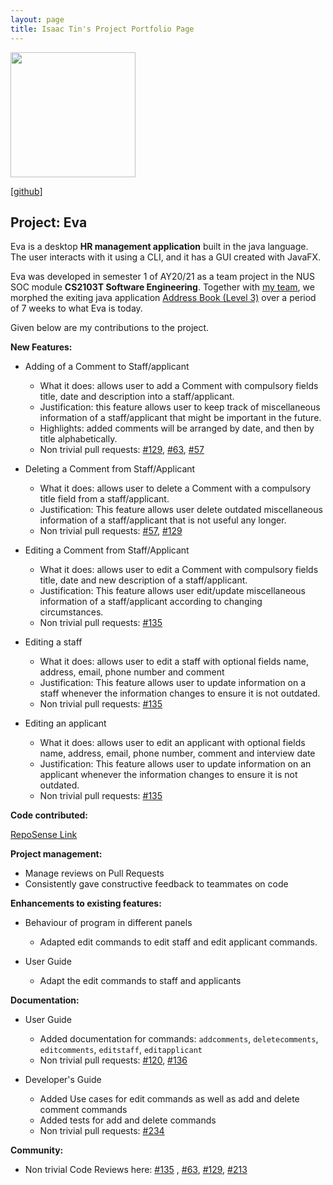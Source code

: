 ```yaml
---
layout: page
title: Isaac Tin's Project Portfolio Page
---
```

<img src="images/isaactin.png" width="200px">

[[github](http://github.com/IsaacTin)]


## Project: Eva

Eva is a desktop **HR management application** built in the java language. 
The user interacts with it using a CLI, and it has a GUI created with JavaFX.

Eva was developed in semester 1 of AY20/21 as a team project in the NUS SOC module **CS2103T Software Engineering**.
Together with [my team](https://ay2021s1-cs2103t-w13-1.github.io/tp/AboutUs.html), we morphed the exiting java application
[Address Book (Level 3)](https://se-education.org/addressbook-level3/) over a period of 7 weeks to what Eva is today.

Given below are my contributions to the project.

**New Features:**

- Adding of a Comment to Staff/applicant
  - What it does: allows user to add a Comment with compulsory fields title, date and description into a staff/applicant.
  - Justification: this feature allows user to keep track of miscellaneous information of a staff/applicant that might be important in the future.
  - Highlights: added comments will be arranged by date, and then by title alphabetically.
  - Non trivial pull requests: [#129](https://github.com/AY2021S1-CS2103T-W13-1/tp/pull/129), [#63](https://github.com/AY2021S1-CS2103T-W13-1/tp/pull/63), [#57](https://github.com/AY2021S1-CS2103T-W13-1/tp/pull/57/files)
  
- Deleting a Comment from Staff/Applicant
  - What it does: allows user to delete a Comment with a compulsory title field from a staff/applicant.
  - Justification: This feature allows user delete outdated miscellaneous information of a staff/applicant that is not useful any longer.
  - Non trivial pull requests: [#57](https://github.com/AY2021S1-CS2103T-W13-1/tp/pull/57), [#129](https://github.com/AY2021S1-CS2103T-W13-1/tp/pull/129)
  
- Editing a Comment from Staff/Applicant
  - What it does: allows user to edit a Comment with compulsory fields title, date and new description of a staff/applicant.
  - Justification: This feature allows user edit/update miscellaneous information of a staff/applicant according to changing circumstances.
  - Non trivial pull requests: [#135](https://github.com/AY2021S1-CS2103T-W13-1/tp/pull/135)

- Editing a staff
  - What it does: allows user to edit a staff with optional fields name, address, email, phone number and comment
  - Justification: This feature allows user to update information on a staff whenever the information changes to ensure it is not outdated.
  - Non trivial pull requests: [#135](https://github.com/AY2021S1-CS2103T-W13-1/tp/pull/135)
  
- Editing an applicant
  - What it does: allows user to edit an applicant with optional fields name, address, email, phone number, comment and interview date
  - Justification: This feature allows user to update information on an applicant whenever the information changes to ensure it is not outdated.
  - Non trivial pull requests: [#135](https://github.com/AY2021S1-CS2103T-W13-1/tp/pull/135)


  

**Code contributed:**

[RepoSense Link](https://nus-cs2103-ay2021s1.github.io/tp-dashboard/#search=&sort=groupTitle&sortWithin=title&timeframe=commit&mergegroup=&groupSelect=groupByRepos&breakdown=false&tabOpen=true&tabType=authorship&zFR=false&tabAuthor=IsaacTin&tabRepo=AY2021S1-CS2103T-W13-1%2Ftp%5Bmaster%5D&authorshipIsMergeGroup=false&authorshipFileTypes=docs~functional-code~test-code)

**Project management:**

- Manage reviews on Pull Requests
- Consistently gave constructive feedback to teammates on code

**Enhancements to existing features:**

- Behaviour of program in different panels
    - Adapted edit commands to edit staff and edit applicant commands.
    
- User Guide
    - Adapt the edit commands to staff and applicants

**Documentation:**

- User Guide
    - Added documentation for commands: `addcomments`, `deletecomments`, `editcomments`, `editstaff`, `editapplicant`
    - Non trivial pull requests:  [#120](https://github.com/AY2021S1-CS2103T-W13-1/tp/pull/120), [#136](https://github.com/AY2021S1-CS2103T-W13-1/tp/pull/136)
    
- Developer's Guide
    - Added Use cases for edit commands as well as add and delete comment commands
    - Added tests for add and delete commands
    - Non trivial pull requests: [#234](https://github.com/AY2021S1-CS2103T-W13-1/tp/pull/234)
    
    
**Community:**

- Non trivial Code Reviews here: [#135](https://github.com/AY2021S1-CS2103T-W13-1/tp/pull/135) , [#63](https://github.com/AY2021S1-CS2103T-W13-1/tp/pull/63),
[#129](https://github.com/AY2021S1-CS2103T-W13-1/tp/pull/129), [#213](https://github.com/AY2021S1-CS2103T-W13-1/tp/pull/213)


